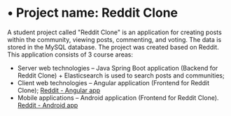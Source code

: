 # •	Project name: Reddit Clone

A student project called "Reddit Clone" is an application for creating posts within the community, viewing posts, commenting, and voting. The data is stored in the MySQL database. The project was created based on Reddit.
This application consists of 3 course areas: 
- Server web technologies – Java Spring Boot application (Backend for Reddit Clone) + Elasticsearch is used to search posts and communities;
- Client web technologies – Angular application (Frontend for Reddit Clone);
[Reddit - Angular app](https://github.com/majabirmancevic/reddit-clone-web-fe)
- Mobile applications – Android application (Frontend for Reddit Clone).
[Reddit - Android app](https://github.com/majabirmancevic/reddit-clone-mob-fe)

